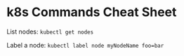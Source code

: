 # k8s Commands Cheat Sheet

List nodes:
`kubectl get nodes`

Label a node:
`kubectl label node myNodeName foo=bar`

